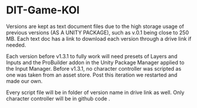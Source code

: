 # DIT-Game-KOI

Versions are kept as text document files due to the high storage usage of previous versions (AS A UNITY PACKAGE), such as v.0.1 being close to 250 MB.
Each text doc has a link to download each version through a drive link if needed.

Each version before v1.3.1 to fully work will need presets of Layers and Inputs and the ProBuilder addon in the Unity Package Manager applied to the Input Manager. Before v1.3.1, no character controller was scripted as one was taken from an asset store. Post this iteration we restarted and made our own.

Every script file will be in folder of version name in drive link as well. Only character controller will be in github code .
